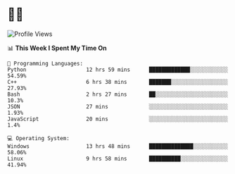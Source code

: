 # 👨‍💻
<!--START_SECTION:waka-->
![Profile Views](http://img.shields.io/badge/Profile%20Views-1-blue)

📊 **This Week I Spent My Time On** 

```text
💬 Programming Languages: 
Python                   12 hrs 59 mins      █████████████░░░░░░░░░░░░   54.59% 
C++                      6 hrs 38 mins       ███████░░░░░░░░░░░░░░░░░░   27.93% 
Bash                     2 hrs 27 mins       ██░░░░░░░░░░░░░░░░░░░░░░░   10.3% 
JSON                     27 mins             ░░░░░░░░░░░░░░░░░░░░░░░░░   1.93% 
JavaScript               20 mins             ░░░░░░░░░░░░░░░░░░░░░░░░░   1.4%

💻 Operating System: 
Windows                  13 hrs 48 mins      ██████████████░░░░░░░░░░░   58.06% 
Linux                    9 hrs 58 mins       ██████████░░░░░░░░░░░░░░░   41.94%

```


<!--END_SECTION:waka-->
